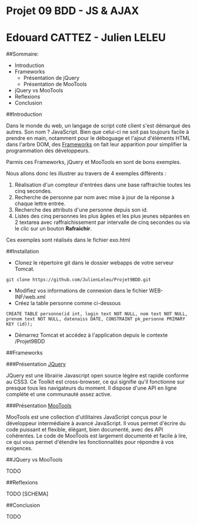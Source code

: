 # Projet 09 BDD - JS & AJAX
# Edouard CATTEZ - Julien LELEU

##Sommaire:
- Introduction
- Frameworks
  - Présentation de jQuery
  - Présentation de MooTools
- jQuery vs MooTools
- Reflexions 
- Conclusion

##Introduction

Dans le monde du web, un langage de script coté client s'est démarqué des autres. Son nom ? JavaScript.
Bien que celui-ci ne soit pas toujours facile à prendre en main, notamment pour le déboguage et l'ajout d'éléments HTML dans l'arbre DOM,
des [Frameworks](https://fr.wikipedia.org/wiki/Framework) on fait leur apparition pour simplifier la programmation des développeurs.

Parmis ces Frameworks, jQuery et MooTools en sont de bons exemples.

Nous allons donc les illustrer au travers de 4 exemples différents :

1. Réalisation d'un compteur d'entrées dans une base raffraichie toutes les cinq secondes.
2. Recherche de personne par nom avec mise à jour de la réponse à chaque lettre entrée.
3. Recherche des attributs d'une personne depuis son id.
4. Listes des cinq personnes les plus âgées et les plus jeunes séparées en 2 textarea avec raffraichissement par intervalle de cinq secondes ou via le clic sur un bouton **Rafraichir**.

Ces exemples sont réalisés dans le fichier exo.html

##Installation

- Clonez le répertoire git dans le dossier webapps de votre serveur Tomcat.

```
git clone https://github.com/JulienLeleu/Projet9BDD.git
```

- Modifiez vos informations de connexion dans le fichier WEB-INF/web.xml
- Créez la table personne comme ci-dessous

```
CREATE TABLE personne(id int, login text NOT NULL, nom text NOT NULL, prenom text NOT NULL, datenaiss DATE, CONSTRAINT pk_personne PRIMARY KEY (id));
```

- Démarrez Tomcat et accédez à l'application depuis le contexte /Projet9BDD

##Frameworks

###Présentation [JQuery](https://jquery.com/)

JQuery est une librairie Javascript open source légère est rapide conforme au CSS3.
Ce Toolkit est cross-browser, ce qui signifie qu'il fonctionne sur presque tous les navigateurs du moment.
Il dispose d'une API en ligne compléte et une communauté assez active.

###Présentation [MooTools](http://mootools.net/)

MooTools est une collection d'utilitaires JavaScript conçus pour le développeur intermédiaire à avancé JavaScript.
Il vous permet d'écrire du code puissant et flexible, élégant, bien documenté, avec des API cohérentes.
Le code de MooTools est largement documenté et facile à lire, ce qui vous permet d'étendre les fonctionnalités pour répondre à vos exigences.

##JQuery vs MooTools

TODO

##Reflexions

TODO [SCHEMA]

##Conclusion

TODO
